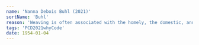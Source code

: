 ```yaml
---
name: 'Nanna Debois Buhl (2021)'
sortName: 'Buhl'
reason: 'Weaving is often associated with the homely, the domestic, and the feminine. Recently, however, the shared history of weaving and computing has been brought to light. Often the binary connection between weaving and computation is exemplified with the 18th century-Jacquard loom, which was operated by punch cards. What happens when the weaving-computing relationship is examined from a bodily and material perspective and when we engage the loom as a computer, as a time machine? Through experiments with coding and weaving I explore the connections between the threads of the loom and the programming of the computer, between the logics of weaving recipes and algorithms.'
tags: 'PCD2021whyCode'
date: 1954-01-04
---
```

